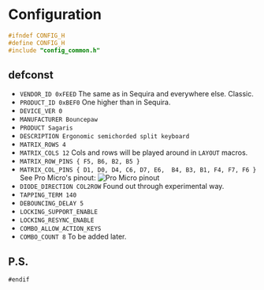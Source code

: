 # Configuration

```c
#ifndef CONFIG_H
#define CONFIG_H
#include "config_common.h"
```

## defconst

- `VENDOR_ID 0xFEED`
  The same as in Sequira and everywhere else. Classic.
- `PRODUCT_ID 0xBEF0`
  One higher than in Sequira.
- `DEVICE_VER 0`
- `MANUFACTURER Bouncepaw`
- `PRODUCT Sagaris`
- `DESCRIPTION Ergonomic semichorded split keyboard`
- `MATRIX_ROWS 4`
- `MATRIX_COLS 12`
  Cols and rows will be played around in `LAYOUT` macros.
- `MATRIX_ROW_PINS { F5, B6, B2, B5 }`
- `MATRIX_COL_PINS { D1, D0, D4, C6, D7, E6,  B4, B3, B1, F4, F7, F6 }`
  See Pro Micro's pinout:
  ![Pro Micro pinout]()
- `DIODE_DIRECTION COL2ROW`
  Found out through experimental way.
- `TAPPING_TERM 140`
- `DEBOUNCING_DELAY 5`
- `LOCKING_SUPPORT_ENABLE`
- `LOCKING_RESYNC_ENABLE`
- `COMBO_ALLOW_ACTION_KEYS`
- `COMBO_COUNT 8`
  To be added later.

## P.S.

```
#endif
```
